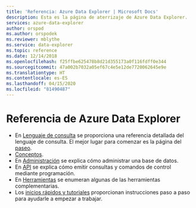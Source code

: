 ```yaml
---
title: 'Referencia: Azure Data Explorer | Microsoft Docs'
description: Esta es la página de aterrizaje de Azure Data Explorer.
services: azure-data-explorer
author: orspod
ms.author: orspodek
ms.reviewer: mblythe
ms.service: data-explorer
ms.topic: reference
ms.date: 12/14/2018
ms.openlocfilehash: f25ffbe625478b8d21d355173a0f116fdff0e344
ms.sourcegitcommit: 47a002b7032a05ef67c4e5e12de7720062645e9e
ms.translationtype: HT
ms.contentlocale: es-ES
ms.lasthandoff: 04/15/2020
ms.locfileid: "81490487"
---
```

# <a name="azure-data-explorer-reference"></a>Referencia de Azure Data Explorer

* En [Lenguaje de consulta](./query/index.md) se proporciona una referencia detallada del lenguaje de consulta. El mejor lugar para comenzar es la página del [paseo](./query/tutorial.md).
* [Conceptos](./concepts/index.md).
* En [Administración](./management/index.md) se explica cómo administrar una base de datos.
* En [API](./api/index.md) se explica cómo emitir consultas y comandos de control mediante programación.
* En [Herramientas](./tools/index.md) se enumeran algunas de las herramientas complementarias.
* Los [inicios rápidos y tutoriales](https://docs.microsoft.com/azure/data-explorer) proporcionan instrucciones paso a paso para ayudarle a empezar a trabajar.